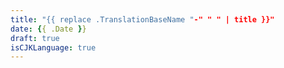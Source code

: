 ```yaml
---
title: "{{ replace .TranslationBaseName "-" " " | title }}"
date: {{ .Date }}
draft: true
isCJKLanguage: true
---
```


